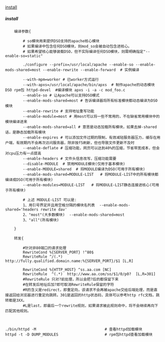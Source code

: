 [install](#install)


<h5 id="install">install</h5> 

		编译参数{

			# so模块用来提供DSO支持的apache核心模块
			# 如果编译中包含任何DSO模块，则mod_so会被自动包含进核心。
			# 如果希望核心能够装载DSO，但不实际编译任何DSO模块，则需明确指定"--enable-so=static"

			./configure --prefix=/usr/local/apache --enable-so --enable-mods-shared=most --enable-rewrite --enable-forward  # 实例编译

			--with-mpm=worker # 已worker方式运行
			--with-apxs=/usr/local/apache/bin/apxs  # 制作apache的动态模块DSO rpm包 httpd-devel  #编译模块 apxs -i -a -c mod_foo.c
			--enable-so # 让Apache可以支持DSO模式
			--enable-mods-shared=most # 告诉编译器将所有标准模块都动态编译为DSO模块
			--enable-rewrite # 支持地址重写功能
			--enable-module=most # 用most可以将一些不常用的，不在缺省常用模块中的模块编译进来
			--enable-mods-shared=all # 意思是动态加载所有模块，如果去掉-shared话，是静态加载所有模块
			--enable-expires # 可以添加文件过期的限制，有效减轻服务器压力，缓存在用户端，有效期内不会再次访问服务器，除非按f5刷新，但也导致文件更新不及时
			--enable-deflate # 压缩功能，网页可以达到40%的压缩，节省带宽成本，但会对cpu压力有一点提高
			--enable-headers # 文件头信息改写，压缩功能需要
			--disable-MODULE  # 禁用MODULE模块(仅用于基本模块)
			--enable-MODULE=shared  # 将MODULE编译为DSO(可用于所有模块) 
			--enable-mods-shared=MODULE-LIST   # 将MODULE-LIST中的所有模块都编译成DSO(可用于所有模块) 
			--enable-modules=MODULE-LIST   # 将MODULE-LIST静态连接进核心(可用于所有模块)
			
			# 上述 MODULE-LIST 可以是:
			1、用引号界定并且用空格分隔的模块名列表  --enable-mods-shared='headers rewrite dav'
			2、"most"(大多数模块)  --enable-mods-shared=most 
			3、"all"(所有模块)

		}

		转发{

			#针对非80端口的请求处理
			RewriteCond %{SERVER_PORT} !^80$
			RewriteRule ^/(.*)         http://fully.qualified.domain.name:%{SERVER_PORT}/$1 [L,R]

			RewriteCond %{HTTP_HOST} ^ss.aa.com [NC]
			RewriteRule  ^(.*)  http://www.aa.com/so/$1/0/p0?  [L,R=301]
			#RewriteRule 只对?前处理，所以会把?后的都保留下来
			#在转发后地址后加?即可取消RewriteRule保留的字符
			#R的含义是redirect，即重定向，该请求不会再被apache交给后端处理，而是直接返回给浏览器进行重定向跳转。301是返回的http状态码，具体可以参考http rfc文档，跳转都是3XX。
			#L是last，即最后一个rewrite规则，如果请求被此规则命中，将不会继续再向下匹配其他规则。	



	./bin/httpd -M                               # 查看httpd加载模块
	httpd -t -D DUMP_MODULES                     # rpm包httpd查看加载模块